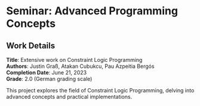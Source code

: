 # Seminar: Advanced Programming Concepts

## Work Details

**Title**: Extensive work on Constraint Logic Programming  
**Authors**: Justin Graß, Atakan Cubukcu, Pau Azpeitia Bergós  
**Completion Date**: June 21, 2023  
**Grade**: 2.0 (German grading scale)

This project explores the field of Constraint Logic Programming, delving into advanced concepts and practical implementations.
